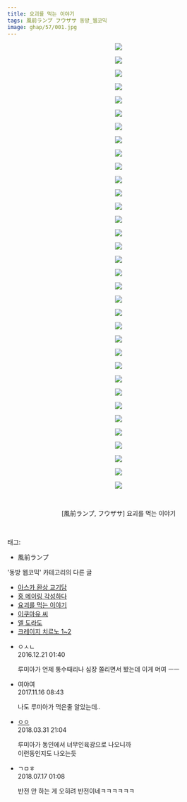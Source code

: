 ```yaml
---
title: 요괴를 먹는 이야기
tags: 風前ランプ フウザサ 동방_웹코믹
image: ghap/57/001.jpg
---
```

<div class="article">
<p style="text-align: center; clear: none; float: none;"><img src="{{ site.nasurl }}/ghap/57/001.jpg"/></p>
<p style="text-align: center; clear: none; float: none;"><img src="{{ site.nasurl }}/ghap/57/002.jpg"/></p>
<p style="text-align: center; clear: none; float: none;"><img src="{{ site.nasurl }}/ghap/57/003.jpg"/></p>
<p style="text-align: center; clear: none; float: none;"><img src="{{ site.nasurl }}/ghap/57/004.jpg"/></p>
<p style="text-align: center; clear: none; float: none;"><img src="{{ site.nasurl }}/ghap/57/005.jpg"/></p>
<p style="text-align: center; clear: none; float: none;"><img src="{{ site.nasurl }}/ghap/57/006.jpg"/></p>
<p style="text-align: center; clear: none; float: none;"><img src="{{ site.nasurl }}/ghap/57/007.jpg"/></p>
<p style="text-align: center; clear: none; float: none;"><img src="{{ site.nasurl }}/ghap/57/008.jpg"/></p>
<p style="text-align: center; clear: none; float: none;"><img src="{{ site.nasurl }}/ghap/57/009.jpg"/></p>
<p style="text-align: center; clear: none; float: none;"><img src="{{ site.nasurl }}/ghap/57/010.jpg"/></p>
<p style="text-align: center; clear: none; float: none;"><img src="{{ site.nasurl }}/ghap/57/011.jpg"/></p>
<p style="text-align: center; clear: none; float: none;"><img src="{{ site.nasurl }}/ghap/57/012.jpg"/></p>
<p style="text-align: center; clear: none; float: none;"><img src="{{ site.nasurl }}/ghap/57/013.jpg"/></p>
<p style="text-align: center; clear: none; float: none;"><img src="{{ site.nasurl }}/ghap/57/014.jpg"/></p>
<p style="text-align: center; clear: none; float: none;"><img src="{{ site.nasurl }}/ghap/57/015.jpg"/></p>
<p style="text-align: center; clear: none; float: none;"><img src="{{ site.nasurl }}/ghap/57/016.jpg"/></p>
<p style="text-align: center; clear: none; float: none;"><img src="{{ site.nasurl }}/ghap/57/017.jpg"/></p>
<p style="text-align: center; clear: none; float: none;"><img src="{{ site.nasurl }}/ghap/57/018.jpg"/></p>
<p style="text-align: center; clear: none; float: none;"><img src="{{ site.nasurl }}/ghap/57/019.jpg"/></p>
<p style="text-align: center; clear: none; float: none;"><img src="{{ site.nasurl }}/ghap/57/020.jpg"/></p>
<p style="text-align: center; clear: none; float: none;"><img src="{{ site.nasurl }}/ghap/57/021.jpg"/></p>
<p style="text-align: center; clear: none; float: none;"><img src="{{ site.nasurl }}/ghap/57/022.jpg"/></p>
<p style="text-align: center; clear: none; float: none;"><img src="{{ site.nasurl }}/ghap/57/023.jpg"/></p>
<p style="text-align: center; clear: none; float: none;"><img src="{{ site.nasurl }}/ghap/57/024.jpg"/></p>
<p style="text-align: center; clear: none; float: none;"><img src="{{ site.nasurl }}/ghap/57/025.jpg"/></p>
<p style="text-align: center; clear: none; float: none;"><img src="{{ site.nasurl }}/ghap/57/026.jpg"/></p>
<p style="text-align: center; clear: none; float: none;"><img src="{{ site.nasurl }}/ghap/57/027.jpg"/></p>
<p style="text-align: center; clear: none; float: none;"><img src="{{ site.nasurl }}/ghap/57/028.jpg"/></p>
<p style="text-align: center; clear: none; float: none;"><img src="{{ site.nasurl }}/ghap/57/029.jpg"/></p>
<p style="text-align: center; clear: none; float: none;"><img src="{{ site.nasurl }}/ghap/57/030.jpg"/></p>
<p style="text-align: center; clear: none; float: none;"><img src="{{ site.nasurl }}/ghap/57/031.jpg"/></p>
<p style="text-align: center; clear: none; float: none;"><img src="{{ site.nasurl }}/ghap/57/032.jpg"/></p>
<p style="text-align: center; clear: none; float: none;"><img src="{{ site.nasurl }}/ghap/57/033.jpg"/></p>
<p style="text-align: center; clear: none; float: none;"><img src="{{ site.nasurl }}/ghap/57/034.jpg"/></p>
<p style="text-align: center; clear: none; float: none;"><br/></p>
<p style="text-align: center; clear: none; float: none;">[風前ランプ, フウザサ] 요괴를 먹는 이야기</p>
<p><br/></p>
</div><div class="tagTrail">
<p>태그: </p>
<ul>
<li>風前ランプ</li>
</ul>
</div><div class="another">
<p>'동방 웹코믹' 카테고리의 다른 글</p>
<ul>
<li><a href="/2016-06-16-ghap_89">아스카 환상 교기담</a></li>
<li><a href="/2016-06-16-ghap_88">홍 메이링 각성하다</a></li>
<li><a href="/2016-06-16-ghap_57">요괴를 먹는 이야기</a></li>
<li><a href="/2016-06-16-ghap_54">이쿠마유 씨</a></li>
<li><a href="/2016-06-16-ghap_50">엘 도라도</a></li>
<li><a href="/2016-06-16-ghap_44">크레이지 치르노 1~2</a></li>
</ul>
</div><div class="cb_module cb_fluid">
<div class="cb_wrt cb_profile">
<div class="comment">
<ul>
<li class="cb_thumb_off" id="comment14874474">
<div class="cb_comment_area">
<div class="cb_info_area">
<div class="cb_section">
<span class="cb_nick_name">ㅇㅅㄴ</span>
</div>
<div class="cb_section">
<span class="cb_date">2016.12.21 01:40 </span>
</div>
</div>
<div class="cb_dsc_comment">
<p class="cb_dsc">
											루미아가 언제 통수때리나 심장 쫄리면서 봤는데 이게 머여 ㅡㅡ
										</p>
</div>
</div></li>
<li class="cb_thumb_off" id="comment15130362">
<div class="cb_comment_area">
<div class="cb_info_area">
<div class="cb_section">
<span class="cb_nick_name">여야여</span>
</div>
<div class="cb_section">
<span class="cb_date">2017.11.16 08:43 </span>
</div>
</div>
<div class="cb_dsc_comment">
<p class="cb_dsc">
											나도 루미아가 먹은줄 알았는데..
										</p>
</div>
</div></li>
<li class="cb_thumb_off" id="comment15231031">
<div class="cb_comment_area">
<div class="cb_info_area">
<div class="cb_section">
<span class="cb_nick_name"> <a href="http://http:" onclick="return openLinkInNewWindow(this)">ㅇㅇ</a></span>
</div>
<div class="cb_section">
<span class="cb_date">2018.03.31 21:04 </span>
</div>
</div>
<div class="cb_dsc_comment">
<p class="cb_dsc">
											루미아가 동인에서 너무인육광으로 나오니까<br/>
이런동인지도 나오는듯
										</p>
</div>
</div></li>
<li class="cb_thumb_off" id="comment15288247">
<div class="cb_comment_area">
<div class="cb_info_area">
<div class="cb_section">
<span class="cb_nick_name">ㄱㅁㅎ</span>
</div>
<div class="cb_section">
<span class="cb_date">2018.07.17 01:08 </span>
</div>
</div>
<div class="cb_dsc_comment">
<p class="cb_dsc">
											반전 안 하는 게 오히려 반전이네ㅋㅋㅋㅋㅋㅋ
										</p>
</div>
</div></li>
</ul>
</div>
</div><!-- commentList close -->
</div>